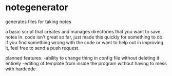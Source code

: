 # notegenerator
generates files for taking notes

a basic script that creates and manages directories that you want to save notes in. code isn't great so far, just made this quickly for something to do. if you find something wrong with the code or want to help out in improving it, feel free to send a push request.

planned features:
  -ability to change thing in config file without deleting it entirely
  -editing of template from inside the program without having to mess with hardcode
